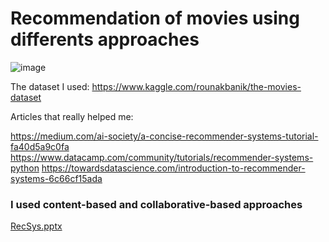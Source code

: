 
# Recommendation of movies using differents approaches

![image](https://user-images.githubusercontent.com/72447589/115842322-fd8fd200-a41d-11eb-8926-fd83620a332e.png)


The dataset I used: https://www.kaggle.com/rounakbanik/the-movies-dataset

Articles that really helped me:

https://medium.com/ai-society/a-concise-recommender-systems-tutorial-fa40d5a9c0fa 
https://www.datacamp.com/community/tutorials/recommender-systems-python 
https://towardsdatascience.com/introduction-to-recommender-systems-6c66cf15ada

### I used content-based and collaborative-based approaches

[RecSys.pptx](https://github.com/JustineBrgn/movies_recommendation/files/6363766/RecSys.pptx)
